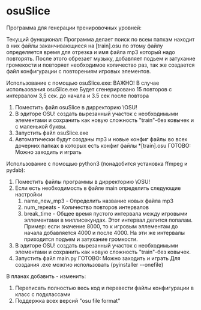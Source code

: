 # osuSlice
Программа для генерации тренировочных уровней:

Текущий функционал:
Программа делает поиск по всем папкам находит в них файлы заканчивающиеся на [train].osu по этому файлу определяется время для отрезка и имя файла mp3 который надо повторять. После этого обрезает музыку, добавляет подьем и затухание громекости и повторяет необходимое количество раз, так же создается файл конфигурации с повторениям игровых элементов.  

Использование с помощью osuSlice.exe:
ВАЖНО!  В случае использования osuSlice.exe Будет сгенерировано 15 повторов с интервалом 3,5 сек. до начала и 3.5 сек после повтора
1) Поместить файл osuSlice в дирректорию \OSU!
2) В эдиторе OSU! создать вырезанный участок с необходимыми элементами и сохранить как новую сложность "train"-без ковычек и с маленькой буквы.
3) Запустить файл osuSlice.exe
4) Автоматически будут созданы mp3 и новые конфиг файлы во всех дочерних папках в которых есть конфиг файлы *[train].osu
ГОТОВО: Можно заходить и играть

Использование с помощью python3 (понадобится установка ffmpeg и pydab):
1) Поместить файлы программы в дирректорию \OSU!
2) Если есть необходимость в файле main определить следующие настройки
    1) name_new_mp3 - Определить название новых файла mp3
    2) num_repeats - Количество повторов интервалов
    3) break_time - Общее время пустого интервала между игровыми эллементами в миллисекундах. Этот интервал делится попалам. Пример: если значение 8000, то к игровым эллементам до начала добавляется 4000 и после 4000. На эти же интервалы приходится подъем и затухание громкости.
3) В эдиторе OSU! создать вырезанный участок с необходимыми элементами и сохранить как новую сложность "train"-без ковычек.
4) Запустить файл main.py
ГОТОВО: Можно заходить и играть
Для создания .exe можгио использовать (pyinstaller --onefile)



В планах добавить - изменить:
1) Переписать полностью весь код и перевести файлы конфигурации в класс с подклассами
2) Поддержка всех версий "osu file format"

